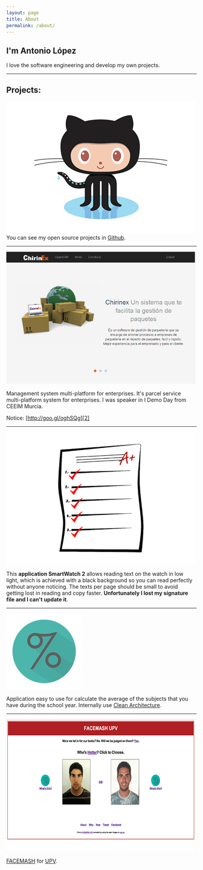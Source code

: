 ```yaml
---
layout: page
title: About
permalink: /about/
---
```


I'm Antonio López
----------------------------

I love the software engineering and develop my own projects.

----------

Projects:
---------------

[![Github](/assets/article_images/about/github-octocat.png)][1]
You can see my open source projects in [Github][1].

----------

[![Chirinex](/assets/article_images/about/chirinex.png)][3]

Management system multi-platform for enterprises.
It's parcel service multi-platform system for enterprises.
I was speaker in I Demo Day from CEEIM Murcia.

Notice: [http://goo.gl/oghSQg][2]

----------

[![Cheat SmartExam](/assets/article_images/about/SmartExam.jpg)][6]

This **application SmartWatch 2** allows reading text on the watch in low light, which is achieved with a black background so you can read perfectly without anyone noticing. The texts per page should be small to avoid getting lost in reading and copy faster. **Unfortunately I lost my signature file and I can't update it**.

----------

[![Grades Calculator](/assets/article_images/about/grades_calculator.jpg)][4]

Application easy to use for calculate the average of the subjects that you have during the school year.
Internally use [Clean Architecture][7].

----------

[![FACEMASH UPV](/assets/article_images/about/facemash-image.png)][5]

[FACEMASH][8] for [UPV][9].

[1]: https://github.com/tonilopezmr
[2]: http://goo.gl/oghSQg
[3]: http://tonilopezmr.github.io/chirinex/
[4]: http://tonilopezmr.github.io/calculanotas/
[5]: http://tonilopezmr.github.io/facemash/
[6]: https://play.google.com/store/apps/details?id=com.tonilopezmr.sonymobile.smartextension.smartexam
[7]: https://blog.8thlight.com/uncle-bob/2012/08/13/the-clean-architecture.html
[8]: https://en.wikipedia.org/wiki/History_of_Facebook#Facemash
[9]: http://www.upv.es/
